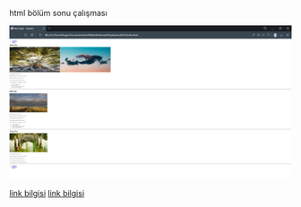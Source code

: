 html bölüm sonu çalışması



<img src="img/web sayfam.png">


[link bilgisi](http://github.com//oznurceyhan)
[link bilgisi](https://www.patika.dev/oznurceyhan)
